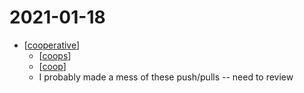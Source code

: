 # 2021-01-18

- [[cooperative]]
  - [[coops]]
  - [[coop]]
  - I probably made a mess of these push/pulls -- need to review

[//begin]: # "Autogenerated link references for markdown compatibility"
[cooperative]: ../cooperative "Cooperative"
[coops]: ../coops "Coops"
[coop]: ../coop "Coop"
[//end]: # "Autogenerated link references"